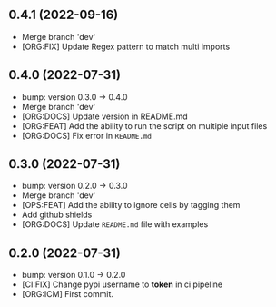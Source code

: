 ## 0.4.1 (2022-09-16)


- Merge branch 'dev'
- [ORG:FIX] Update Regex pattern to match multi imports

## 0.4.0 (2022-07-31)


- bump: version 0.3.0 → 0.4.0
- Merge branch 'dev'
- [ORG:DOCS] Update version in README.md
- [ORG:FEAT] Add the ability to run the script on multiple input files
- [ORG:DOCS] Fix error in `README.md`

## 0.3.0 (2022-07-31)


- bump: version 0.2.0 → 0.3.0
- Merge branch 'dev'
- [OPS:FEAT] Add the ability to ignore cells by tagging them
- Add github shields
- [ORG:DOCS] Update `README.md` file with examples

## 0.2.0 (2022-07-31)


- bump: version 0.1.0 → 0.2.0
- [CI:FIX] Change pypi username to __token__ in ci pipeline
- [ORG:ICM] First commit.
